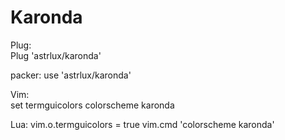 Karonda
===

Plug:  
Plug 'astrlux/karonda'

packer:
use 'astrlux/karonda'

Vim:  
set termguicolors
colorscheme karonda

Lua:
vim.o.termguicolors = true
vim.cmd 'colorscheme karonda'
